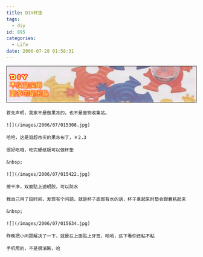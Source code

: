 ```yaml
---
title: DIY杯垫
tags:
  - diy
id: 895
categories:
  - Life
date: 2006-07-28 01:58:31
---
```


![](/images/2006/07/28_2006-7-728720614_12735.gif)

	首先声明，我家不是做果冻的，也不是废物收集站。

	![](/images/2006/07/015308.jpg)

	哈哈，这是逛超市买的果冻布丁，￥2.3

	很好吃哦，吃完硬纸板可以做杯垫

	&nbsp;

	![](/images/2006/07/015422.jpg)

	擦干净，双面贴上透明胶，可以防水

	我自己用了段时间，发现有个问题，就是杯子底部有水的话，杯子拿起来时垫会跟着粘起来

	&nbsp;

	![](/images/2006/07/015634.jpg)

	昨晚把小问题解决了一下，就是在上面贴上牙签，哈哈，这下看你还粘不粘

	手机照的，不是很清晰，哈